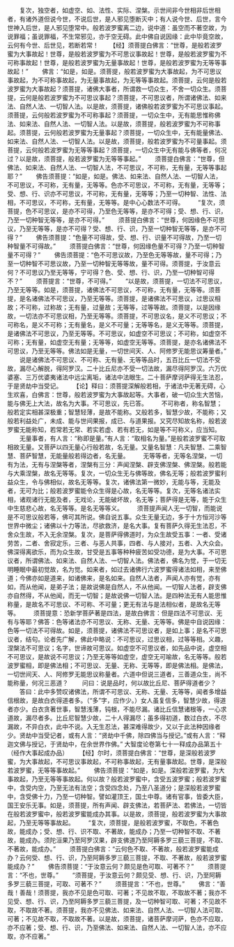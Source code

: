 <!-- { "loadSidebar": true } -->
　　复次，独空者，如虚空、如、法性、实际、涅槃。示世间非今世相非后世相者，有诸外道但说今世，不说后世，是人邪见堕断灭中；有人说今世、后世，言今世神入后世，是人邪见堕常中。般若波罗蜜离二边，说中道：虽空而不著空故，为说罪福；虽说罪福，不生常邪见，亦于空无碍。此中佛自说因缘：此中毕竟空故，云何有今世、后世见，若断若常！
　　【经】须菩提白佛言：“世尊，是般若波罗蜜为大事故起！世尊，是般若波罗蜜为不可思议事故起！世尊，是般若波罗蜜为不可称事故起！世尊，是般若波罗蜜为无量事故起！世尊，是般若波罗蜜为无等等事故起！”
　　佛言：“如是，如是。须菩提，般若波罗蜜为大事故起，为不可思议事故起，为不可称事故起，为无量事故起，为无等等事故起。须菩提，云何是般若波罗蜜为大事故起？须菩提，诸佛大事者，所谓救一切众生，不舍一切众生。须菩提，云何是般若波罗蜜为不可思议事起？须菩提，不可思议者，所谓诸佛法、如来法、自然人法、一切智人法。以是故，须菩提，诸佛般若波罗蜜为不可思议事起。须菩提，云何般若波罗蜜为不可称事起？须菩提，一切众生中，无有能思惟称佛法、如来法、自然人法、一切智人法。以是故，须菩提，般若波罗蜜为不可称事起。须菩提，云何般若波罗蜜为无量事起？须菩提，一切众生中，无有能量佛法、如来法、自然人法、一切智人法。以是故，须菩提，般若波罗蜜为不可量事起。须菩提，云何般若波罗蜜为无等等事起？须菩提，一切众生中无有能与佛等者，何况过？以是故，须菩提，般若波罗蜜为无等等事起。”
　　须菩提白佛言：“世尊，但佛法、如来法、自然人法、一切智人法，不可思议，不可称，无有量，无等等事起耶？”
　　佛告须菩提：“如是，如是。佛法、如来法、自然人法、一切智人法，不可思议，不可称，无有量，无等等。色亦不可思议，不可称，无有量，无等等；受、想、行、识亦不可思议，不可称，无有量，无等等；乃至一切种智、法性、法相，不可思议，不可称，无有量，无等等。是中心心数法不可得。
　　“复次，须菩提，色不可思议，是亦不可得，乃至色无等等，是亦不可得；受、想、行、识，乃至一切种智无等等，是亦不可得。”
　　须菩提白佛言：“世尊，何因缘色不可思议，乃至无等等，是亦不可得？受、想、行、识，乃至一切种智无等等，是亦不可得？”
　　佛告须菩提：“色量不可得故，受、想、行、识量不可得故，乃至一切种智量不可得故。”
　　须菩提白佛言：“世尊，何因缘色量不可得？乃至一切种智量不可得？”
　　佛告须菩提：“色不可思议故，乃至色无等等故，量不可得；乃至一切种智不可思议故，乃至一切种智无等等故，量不可得。须菩提，于汝意云何？不可思议乃至无等等，宁可得？色、受、想、行、识，乃至一切种智可得不？”
　　须菩提言：“世尊，不可得。”
　　“以是故，须菩提，一切法不可思议，乃至无等等。如是，须菩提，诸佛法不可思议，不可称，无有量，无等等。须菩提，是名诸佛法不可思议，乃至无等等。须菩提，是诸佛法不可思议，过思议相故；不可称，过称故；无有量，过量故；无等等，过等等故。须菩提，以是因缘故，一切法亦不可思议相，乃至无等等。须菩提，不可思议名，是义不可思议；不可称名，是义不可称；无有量名，是义不可量；无等等名，是义无等等。须菩提，是诸佛法不可思议，乃至无等等。不可思议，如虚空不可思议；不可称，如虚空不可称；无有量，如虚空无有量；无等等，如虚空无等等。须菩提，是亦名诸佛法不可思议，乃至无等等。佛法如是无量，一切世间天、人、阿修罗无能思议筹量者。”
　　说是诸佛法不可思议、不可称、无有量、无等等品时，五百比丘一切法不受故，漏尽心解脱，得阿罗汉。二十比丘尼亦不受一切法故，漏尽得阿罗汉。六万优婆塞、三万优婆夷诸法中远尘离垢，诸法中法眼生。二十菩萨摩诃萨得无生法忍，于是贤劫中当受记。
　　【论】释曰：须菩提深解般若相，于诸法中无著无碍，心生欢喜，白佛言：世尊，般若波罗蜜为大事故起等。大事者，破一切众生大苦恼，能与佛无上大法，故名为大事。不可思议，先已答。
　　不可称者，称名智慧；般若定实相甚深极重；智慧轻薄，是故不能称。又般若多，智慧少故，不能称；又般若利益处广，未成、能与世间果报，成已、与道果报。又究尽知故名称，般若波罗蜜无能称知，若常若无常、若实若虚、若有若无，如是等不可称义，应当知。
　　无量事者，有人言：“称即是量。”有人言：“取相名为量。”是般若波罗蜜不可取相故无量。又菩萨以四无量心行般若故，名无量。又量名智慧：凡夫智慧、二乘智慧、菩萨智慧，无能量般若得边者，名无量。
　　无等等者，无等名涅槃，一切有为法，无有与涅槃等者，涅槃有三分：声闻涅槃、辟支佛涅槃、佛涅槃。般若能与大乘涅槃，故名无等等。复次，一切众生无与佛等故，佛名无等；般若波罗蜜利益众生，令与佛相似，故名无等等。复次，诸佛法第一微妙，无能与等，无能及者，无可为比；般若波罗蜜能令众生得是心故，名无等等。复次，无等名诸法实相，诸观诸行无能及者，无戏论，无能破坏故，名无等；菩萨得是无等，能于众生中生慈悲心故，名无等等。是名无等等义。
　　须菩提声闻人无一切智，而能说是不可思议般若等，佛可其所说。佛自说五事。众生无量无边，多于十方恒河沙等世界中微尘；诸佛以十力等法，尽欲救济，是名大事。复有菩萨久得无生法忍，不舍众生故，不入无余涅槃。复次，是菩萨得佛道时，为众生故受五事：一者、受诸劳苦，二者、舍寂定乐，三者、与恶人共事，四者、与人接对，五者、入大众会。佛深得离欲乐，而为众生故，甘受是五事等种种疲苦如受功德，是为大事。不可思议者，所谓佛法、如来法、自然人法、一切智人法。佛法者，佛名为觉，于一切无明睡眠中最初觉故，名为觉。如来者，如过去诸佛行六波罗蜜得诸法如相，来至佛道；今佛亦如是道来，如诸佛来，是名如来。自然人法者，声闻人亦有觉，亦有如，而从他闻，是弟子法；是故说佛是自然人，不从他闻。一切智人法者，辟支佛亦自然得，不从他闻，而无一切智；是故说佛一切智人法。是四种法无有人能思惟称量，是故名不可思议、不可称、不可量；更无有法与是法相似者，是故名无等等。
　　须菩提意：恐新学菩萨著是四法，是故白佛言：但是四法不可思议、无有与等耶？佛答：色等诸法亦不可思议、无称、无量、无等等。佛是中自说因缘：色等一切法不可得故。如是，须菩提，诸佛法不可思议者，是如上事；是名不可思议者，结句。论者先广解，佛此中略说：不可思议，过思议相，过等等相。义趣，涅槃法不可思议；名字，世谛故可思议。如虚空不可思议者，如先品中说，虚空相不可思议，是故说不可思议；乃至无等等如虚空，虚空无可喻故，名无等等。般若波罗蜜相，即是佛法相；不可思议、无量、无称、无等等，即是佛法相。是佛法，一切世间天、人、阿修罗无能思议称量者。六道中但说三道者，三善道众生，尚不能称量，何况三恶道？
　　问曰：说是品时，何以故比丘尼、菩萨得道者少？
　　答曰：此中多赞叹诸佛法，所谓不可思议、无称、无量、无等等，闻者多增益信根故，是故白衣得道者多。（“多”字，应作少。）女人虽复信多，智慧少故，得道者亦少。白衣贪著世事，智慧浅薄，钝根，不能尽漏。诸比丘信慧诸根等，一心求道故，漏尽者多。比丘尼智慧少故，二十人得漏尽；虽多得初道，数过白衣，不尽漏故，不异白衣，此中不说。入无生忍法，甚深难得故少，又以于此法种因缘者少。贤劫中当受记者，或有人言：“贤劫中千佛，除四佛当与授记。”或有人言：“释迦文佛与授记，于贤劫中，在余世界作佛。”
大智度论卷第七十一释成办品第五十（经作大事起成办品）
　　【经】尔时，须菩提白佛言：“世尊，是深般若波罗蜜，为大事故起，不可思议事故起，不可称事故起，无有量事故起。世尊，是深般若波罗蜜，无等等事故起。”
　　佛告须菩提：“如是，如是。深般若波罗蜜，为大事故起，乃至无等等事故起。何以故？般若波罗蜜中，含受五波罗蜜；般若波罗蜜中，含受内空，乃至无法有法空；含受四念处，乃至八圣道分；是深般若波罗蜜中，含受佛十力，乃至一切种智。譬如灌顶王，国土中尊。诸有官事，皆委大臣，国王安乐无事。如是，须菩提，所有声闻、辟支佛法，若菩萨法、若佛法，一切皆在般若波罗蜜中，般若波罗蜜能成办其事。以是故，须菩提，般若波罗蜜为大事故起，乃至无等等事故起。
　　“复次，须菩提，是般若波罗蜜，不取色，不著色故，能成办；受、想、行、识不取、不著故，能成办；乃至一切种智不取、不著故，能成办。须陀洹果乃至阿罗汉果，辟支佛道乃至阿耨多罗三藐三菩提，不取、不著故，能成办。”
　　须菩提白佛言：“云何色不取、不著故，般若波罗蜜能成办？云何受、想、行、识，乃至阿耨多罗三藐三菩提，不取、不著故，般若波罗蜜能成办？”
　　佛告须菩提：“于汝意云何？颇见是色可取、可著不？”
　　须菩提言：“不也，世尊。”
　　“须菩提，于汝意云何？颇见受、想、行、识，乃至阿耨多罗三藐三菩提，可取、可著不？”
　　须菩提言：“不也，世尊。”
　　佛言：“善哉！善哉！须菩提，我亦不见是色可取、可著；不见故不取，不取故不著；我亦不见受、想、行、识，乃至阿耨多罗三藐三菩提，及一切种智可取、可著；不见故不取，不取故不著。须菩提，我亦不见佛法、如来法、自然人法、一切智人法可取、可著；不见故不取，不取故不著。以是故，须菩提，诸菩萨摩诃萨，色亦不应取，亦不应著；受、想、行、识，乃至佛法、如来法、自然人法、一切智人法，亦不应取，亦不应著。”
